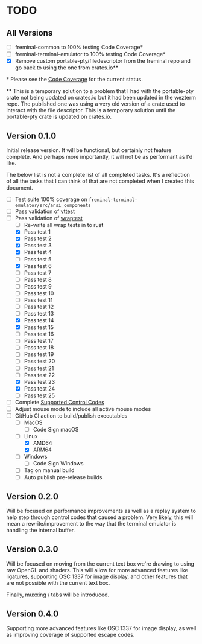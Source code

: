 # TODO

## All Versions

- [ ] freminal-common to 100% testing Code Coverage\*
- [ ] freminal-terminal-emulator to 100% testing Code Coverage\*
- [x] Remove custom portable-pty/filedescriptor from the freminal repo and go back to using the one from crates.io\*\*

\* Please see the [Code Coverage](https://codecov.io/gh/fredclausen/freminal) for the current status.

\*\* This is a temporary solution to a problem that I had with the portable-pty crate not being updated on crates.io but it had been updated in the wezterm repo. The published one was using a very old version of a crate used to interact with the file descriptor. This is a temporary solution until the portable-pty crate is updated on crates.io.

## Version 0.1.0

Initial release version. It will be functional, but certainly not feature complete. And perhaps more importantly, it will not be as performant as I'd like.

The below list is not a complete list of all completed tasks. It's a reflection of all the tasks that I can think of that are not completed when I created this document.

- [ ] Test suite 100% coverage on `freminal-terminal-emulator/src/ansi_components`
- [ ] Pass validation of [vttest](http://invisible-island.net/vttest/)
- [ ] Pass validation of [wraptest](https://github.com/mattiase/wraptest)
  - [ ] Re-write all wrap tests in to rust
  - [x] Pass test 1
  - [x] Pass test 2
  - [x] Pass test 3
  - [x] Pass test 4
  - [ ] Pass test 5
  - [x] Pass test 6
  - [ ] Pass test 7
  - [ ] Pass test 8
  - [ ] Pass test 9
  - [ ] Pass test 10
  - [ ] Pass test 11
  - [ ] Pass test 12
  - [ ] Pass test 13
  - [x] Pass test 14
  - [x] Pass test 15
  - [ ] Pass test 16
  - [ ] Pass test 17
  - [ ] Pass test 18
  - [ ] Pass test 19
  - [ ] Pass test 20
  - [ ] Pass test 21
  - [ ] Pass test 22
  - [x] Pass test 23
  - [x] Pass test 24
  - [ ] Pass test 25
- [ ] Complete [Supported Control Codes](SUPPORTED_CONTROL_CODES.md)
- [ ] Adjust mouse mode to include all active mouse modes
- [ ] GitHub CI action to build/publish executables
  - [ ] MacOS
    - [ ] Code Sign macOS
  - [ ] Linux
    - [x] AMD64
    - [x] ARM64
  - [ ] Windows
    - [ ] Code Sign Windows
  - [ ] Tag on manual build
  - [ ] Auto publish pre-release builds

## Version 0.2.0

Will be focused on performance improvements as well as a replay system to help step through control codes that caused a problem. Very likely, this will mean a rewrite/improvement to the way that the terminal emulator is handling the internal buffer.

## Version 0.3.0

Will be focused on moving from the current text box we're drawing to using raw OpenGL and shaders. This will allow for more advanced features like ligatures, supporting OSC 1337 for image display, and other features that are not possible with the current text box.

Finally, muxxing / tabs will be introduced.

## Version 0.4.0

Supporting more advanced features like OSC 1337 for image display, as well as improving coverage of supported escape codes.
